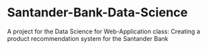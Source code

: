 # Santander-Bank-Data-Science
A project for the Data Science for Web-Application class: Creating a product recommendation system for the Santander Bank
